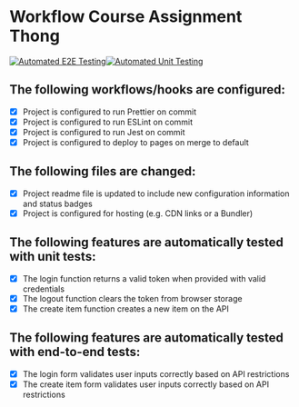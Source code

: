 # Workflow Course Assignment Thong

[![Automated E2E Testing](https://github.com/norbadboy/workflow-thong/actions/workflows/e2e-test.yml/badge.svg?branch=master)](https://github.com/norbadboy/workflow-thong/actions/workflows/e2e-test.yml)[![Automated Unit Testing](https://github.com/norbadboy/workflow-thong/actions/workflows/unit-test.yml/badge.svg?branch=master)](https://github.com/norbadboy/workflow-thong/actions/workflows/unit-test.yml)

## The following workflows/hooks are configured:

- [x] Project is configured to run Prettier on commit
- [x] Project is configured to run ESLint on commit
- [x] Project is configured to run Jest on commit
- [x] Project is configured to deploy to pages on merge to default

## The following files are changed:

- [x] Project readme file is updated to include new configuration information and status badges
- [x] Project is configured for hosting (e.g. CDN links or a Bundler)

## The following features are automatically tested with unit tests:

- [x] The login function returns a valid token when provided with valid credentials
- [x] The logout function clears the token from browser storage
- [x] The create item function creates a new item on the API

## The following features are automatically tested with end-to-end tests:

- [x] The login form validates user inputs correctly based on API restrictions
- [x] The create item form validates user inputs correctly based on API restrictions
